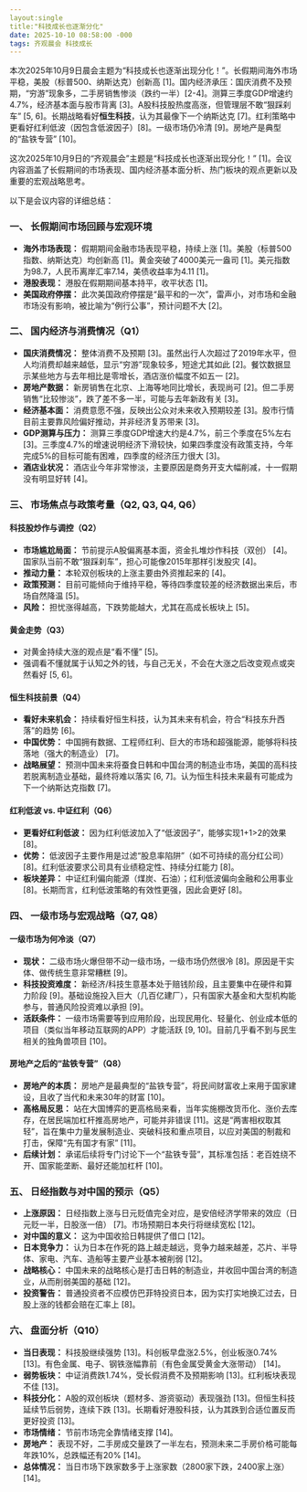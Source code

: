 ```yaml
---
layout:single
title:"科技成长也逐渐分化"
date: 2025-10-10 08:58:00 -000
tags: 齐观晨会 科技成长
---
```


本次2025年10月9日晨会主题为“科技成长也逐渐出现分化！”。长假期间海外市场平稳，美股（标普500、纳斯达克）创新高 [1]。国内经济承压：国庆消费不及预期，“穷游”现象多，二手房销售惨淡（跌约一半）[2-4]。测算三季度GDP增速约4.7%，经济基本面与股市背离 [3]。A股科技股热度高涨，但管理层不敢“狠踩刹车” [5, 6]。长期战略看好**恒生科技**，认为其最像下一个纳斯达克 [7]。红利策略中更看好红利低波（因包含低波因子）[8]。一级市场仍冷清 [9]。房地产是典型的“盐铁专营” [10]。

<!--more-->


这次2025年10月9日的“齐观晨会”主题是“科技成长也逐渐出现分化！” [1]。会议内容涵盖了长假期间的市场表现、国内经济基本面分析、热门板块的观点更新以及重要的宏观战略思考。

以下是会议内容的详细总结：

### 一、 长假期间市场回顾与宏观环境

*   **海外市场表现：** 假期期间金融市场表现平稳，持续上涨 [1]。美股（标普500指数、纳斯达克）均创新高 [1]。黄金突破了4000美元一盎司 [1]。美元指数为98.7，人民币离岸汇率7.14，美债收益率为4.11 [1]。
*   **港股表现：** 港股在假期期间基本持平，收平状态 [1]。
*   **美国政府停摆：** 此次美国政府停摆是“最平和的一次”，雷声小，对市场和金融市场没有影响，被比喻为“例行公事”，预计问题不大 [2]。

### 二、 国内经济与消费情况（Q1）

*   **国庆消费情况：** 整体消费不及预期 [3]。虽然出行人次超过了2019年水平，但人均消费却越来越低，显示“穷游”现象较多，短途尤其如此 [2]。餐饮数据显示某些地方与去年相比是零增长，酒店涨价幅度不如五一 [2]。
*   **房地产数据：** 新房销售在北京、上海等地同比增长，表现尚可 [2]。但二手房销售“比较惨淡”，跌了差不多一半，可能与去年新政有关 [3]。
*   **经济基本面：** 消费意愿不强，反映出公众对未来收入预期较差 [3]。股市行情目前主要靠风险偏好推动，并非经济复苏带来 [3]。
*   **GDP测算与压力：** 测算三季度GDP增速大约是4.7%，前三个季度在5%左右 [3]。三季度4.7%的增速说明经济下滑较快，如果四季度没有政策支持，今年完成5%的目标可能有困难，四季度的经济压力很大 [3]。
*   **酒店业状况：** 酒店业今年非常惨淡，主要原因是商务开支大幅削减，十一假期没有明显好转 [4]。

### 三、 市场焦点与政策考量（Q2, Q3, Q4, Q6）

#### 科技股炒作与调控（Q2）
*   **市场尴尬局面：** 节前提示A股偏离基本面，资金扎堆炒作科技（双创） [4]。国家队当前不敢“狠踩刹车”，担心可能像2015年那样引发股灾 [4]。
*   **推动力量：** 本轮双创板块的上涨主要由外资推起来的 [4]。
*   **政策预测：** 目前可能倾向于维持平稳，等待四季度较差的经济数据出来后，市场自然降温 [5]。
*   **风险：** 担忧涨得越高，下跌势能越大，尤其在高成长板块上 [5]。

#### 黄金走势（Q3）
*   对黄金持续大涨的观点是“看不懂” [5]。
*   强调看不懂就属于认知之外的钱，与自己无关，不会在大涨之后改变观点或突然看好 [5, 6]。

#### 恒生科技前景（Q4）
*   **看好未来机会：** 持续看好恒生科技，认为其未来有机会，符合“科技东升西落”的趋势 [6]。
*   **中国优势：** 中国拥有数据、工程师红利、巨大的市场和超强能源，能够将科技落地（强大的制造业） [7]。
*   **战略展望：** 预测中国未来将蚕食日韩和中国台湾的制造业市场，美国的高科技若脱离制造业基础，最终将难以落实 [6, 7]。认为恒生科技未来最有可能成为下一个纳斯达克指数 [7]。

#### 红利低波 vs. 中证红利（Q6）
*   **更看好红利低波：** 因为红利低波加入了“低波因子”，能够实现1+1>2的效果 [8]。
*   **优势：** 低波因子主要作用是过滤“股息率陷阱”（如不可持续的高分红公司） [8]。红利低波要求公司具有业绩稳定性、持续分红能力 [8]。
*   **板块差异：** 中证红利偏向能源（煤炭、石油）；红利低波偏向金融和公用事业 [8]。长期而言，红利低波策略的有效性更强，因此会更好 [8]。

### 四、 一级市场与宏观战略（Q7, Q8）

#### 一级市场为何冷淡（Q7）
*   **现状：** 二级市场火爆但带不动一级市场，一级市场仍然很冷 [8]。原因是干实体、做传统生意非常糟糕 [9]。
*   **科技投资难度：** 新经济/科技生意基本处于赔钱阶段，且主要集中在硬件和算力阶段 [9]。基础设施投入巨大（几百亿建厂），只有国家大基金和大型机构能参与，普通风险投资难以承担 [9]。
*   **活跃条件：** 一级市场需要等到应用阶段，出现民用化、轻量化、创业成本低的项目（类似当年移动互联网的APP）才能活跃 [9, 10]。目前几乎看不到与民生相关的独角兽项目 [10]。

#### 房地产之后的“盐铁专营”（Q8）
*   **房地产的本质：** 房地产是最典型的“盐铁专营”，将民间财富收上来用于国家建设，且收了当代和未来30年的财富 [10]。
*   **高格局反思：** 站在大国博弈的更高格局来看，当年实施棚改货币化、涨价去库存，在居民端加杠杆推高房地产，可能并非错误 [11]。这是“两害相权取其轻”，旨在集中力量发展制造业、突破科技和重点项目，以应对美国的制裁和打击，保障“先有国才有家” [11]。
*   **后续计划：** 承诺后续将专门讨论下一个“盐铁专营”，其标准包括：老百姓绕不开、国家能垄断、最好还能加杠杆 [10]。

### 五、 日经指数与对中国的预示（Q5）

*   **上涨原因：** 日经指数上涨与日元贬值完全对应，是安倍经济学带来的效应（日元贬一半，日股涨一倍） [7]。市场预期日本央行将继续宽松 [12]。
*   **对中国的意义：** 这为中国收拾日韩提供了借口 [12]。
*   **日本竞争力：** 认为日本在作死的路上越走越远，竞争力越来越差，芯片、半导体、家电、汽车、造船等主要产业基本被削弱 [12]。
*   **战略核心：** 中国未来的战略核心是打击日韩的制造业，并收回中国台湾的制造业，从而削弱美国的基础 [12]。
*   **投资警告：** 普通投资者不应模仿巴菲特投资日本，因为实打实地换汇过去，日股上涨的钱都会赔在汇率上 [8]。

### 六、 盘面分析（Q10）

*   **当日表现：** 科技股继续强势 [13]。科创板早盘涨2.5%，创业板涨0.74% [13]。有色金属、电子、钢铁涨幅靠前（有色金属受黄金大涨带动） [14]。
*   **弱势板块：** 中证消费跌1.74%，受长假消费不及预期影响 [13]。红利板块表现不佳 [13]。
*   **科技分化：** A股的双创板块（题材多、游资驱动）表现强劲 [13]。但恒生科技延续节后弱势，连续下跌 [13]。长期看好港股科技，认为其跌到合适位置反而更好投资 [13]。
*   **市场情绪：** 节前市场完全靠情绪支撑 [14]。
*   **房地产：** 表现不好，二手房成交量跌了一半左右，预测未来二手房价格可能每年跌10%，总跌幅还有20% [14]。
*   **总体情况：** 当日市场下跌家数多于上涨家数（2800家下跌，2400家上涨） [14]。
